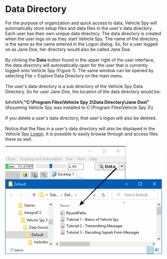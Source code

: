 # Data Directory

For the purpose of organization and quick access to data, Vehicle Spy will automatically store setup files and data files in the user's data directory. Each user has their own unique data directory. The data directory is created when the user logs on as they start Vehicle Spy. The name of the directory is the same as the name entered in the Logon dialog. So, for a user logged on as Jane Doe, her directory would also be called Jane Doe.\
\
By clicking the **Data** button found in the upper right of the user interface, the data directory will automatically open for the user that is currently logged onto Vehicle Spy (Figure 1). The same window can be opened by selecting File > Explore Data Directory on the main menu.\
\
The user's data directory is a sub directory of the Vehicle Spy Data Directory. So for user Jane Doe, the location of the data directory would be:\
\
\&#xNAN;**"C:\Program Files\Vehicle Spy 3\Data Directory\Jane Doe\\"**\
(Assuming Vehicle Spy was installed to C:\Program Files\Vehicle Spy 3\\)\
\
If you delete a user's data directory, that user's logon will also be deleted.\
\
Notice that the files in a user's data directory will also be displayed in the Vehicle Spy [Logon](the-logon-screen.md). It is possible to easily browse through and access files there as well.

![Figure 1: The Data Directory is the default place for a user's setup and data files.](<../.gitbook/assets/spydatadirectory (1).gif>)
